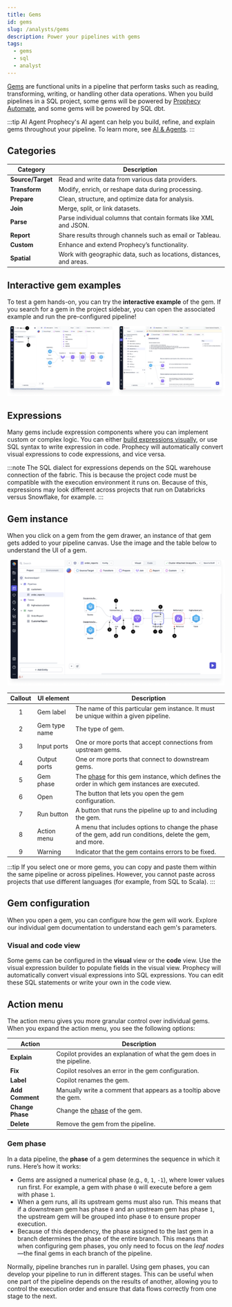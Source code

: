 ```yaml
---
title: Gems
id: gems
slug: /analysts/gems
description: Power your pipelines with gems
tags:
  - gems
  - sql
  - analyst
---
```


[Gems](/docs/getting-started/concepts/gems.md) are functional units in a pipeline that perform tasks such as reading, transforming, writing, or handling other data operations. When you build pipelines in a SQL project, some gems will be powered by [Prophecy Automate](/administration/architecture), and some gems will be powered by SQL dbt.

:::tip AI Agent
Prophecy's AI agent can help you build, refine, and explain gems throughout your pipeline. To learn more, see [AI & Agents](/analysts/ai-features).
:::

## Categories

| Category          | Description                                                         |
| ----------------- | ------------------------------------------------------------------- |
| **Source/Target** | Read and write data from various data providers.                    |
| **Transform**     | Modify, enrich, or reshape data during processing.                  |
| **Prepare**       | Clean, structure, and optimize data for analysis.                   |
| **Join**          | Merge, split, or link datasets.                                     |
| **Parse**         | Parse individual columns that contain formats like XML and JSON.    |
| **Report**        | Share results through channels such as email or Tableau.            |
| **Custom**        | Enhance and extend Prophecy’s functionality.                        |
| **Spatial**       | Work with geographic data, such as locations, distances, and areas. |

<!-- | **Subgraph**      | Group gems into reusable components.                       |  -->

## Interactive gem examples

To test a gem hands-on, you can try the **interactive example** of the gem. If you search for a gem in the project sidebar, you can open the associated example and run the pre-configured pipeline!

![Gem example](img/interactive-example.png)

## Expressions

Many gems include expression components where you can implement custom or complex logic. You can either [build expressions visually](/analysts/visual-expression-builder), or use SQL syntax to write expression in code. Prophecy will automatically convert visual expressions to code expressions, and vice versa.

:::note
The SQL dialect for expressions depends on the SQL warehouse connection of the fabric. This is because the project code must be compatible with the execution environment it runs on. Because of this, expressions may look different across projects that run on Databricks versus Snowflake, for example.
:::

## Gem instance

When you click on a gem from the gem drawer, an instance of that gem gets added to your pipeline canvas. Use the image and the table below to understand the UI of a gem.

![Gem instance](img/gem-instance.png)

| Callout | UI element    | Description                                                                                                 |
| :-----: | ------------- | ----------------------------------------------------------------------------------------------------------- |
|    1    | Gem label     | The name of this particular gem instance. It must be unique within a given pipeline.                        |
|    2    | Gem type name | The type of gem.                                                                                            |
|    3    | Input ports   | One or more ports that accept connections from upstream gems.                                               |
|    4    | Output ports  | One or more ports that connect to downstream gems.                                                          |
|    5    | Gem phase     | The [phase](#gem-phase) for this gem instance, which defines the order in which gem instances are executed. |
|    6    | Open          | The button that lets you open the gem configuration.                                                        |
|    7    | Run button    | A button that runs the pipeline up to and including the gem.                                                |
|    8    | Action menu   | A menu that includes options to change the phase of the gem, add run conditions, delete the gem, and more.  |
|    9    | Warning       | Indicator that the gem contains errors to be fixed.                                                         |

:::tip
If you select one or more gems, you can copy and paste them within the same pipeline or across pipelines. However, you cannot paste across projects that use different languages (for example, from SQL to Scala).
:::

## Gem configuration

When you open a gem, you can configure how the gem will work. Explore our individual gem documentation to understand each gem's parameters.

### Visual and code view

Some gems can be configured in the **visual** view or the **code** view. Use the visual expression builder to populate fields in the visual view. Prophecy will automatically convert visual expressions into SQL expressions. You can edit these SQL statements or write your own in the code view.

## Action menu

The action menu gives you more granular control over individual gems. When you expand the action menu, you see the following options:

| **Action**       | **Description**                                                       |
| ---------------- | --------------------------------------------------------------------- |
| **Explain**      | Copilot provides an explanation of what the gem does in the pipeline. |
| **Fix**          | Copilot resolves an error in the gem configuration.                   |
| **Label**        | Copilot renames the gem.                                              |
| **Add Comment**  | Manually write a comment that appears as a tooltip above the gem.     |
| **Change Phase** | Change the [phase](#gem-phase) of the gem.                            |
| **Delete**       | Remove the gem from the pipeline.                                     |

### Gem phase

In a data pipeline, the **phase** of a gem determines the sequence in which it runs. Here’s how it works:

- Gems are assigned a numerical phase (e.g., `0`, `1`, `-1`), where lower values run first. For example, a gem with phase `0` will execute before a gem with phase `1`.
- When a gem runs, all its upstream gems must also run. This means that if a downstream gem has phase `0` and an upstream gem has phase `1`, the upstream gem will be grouped into phase `0` to ensure proper execution.
- Because of this dependency, the phase assigned to the last gem in a branch determines the phase of the entire branch. This means that when configuring gem phases, you only need to focus on the _leaf nodes_—the final gems in each branch of the pipeline.

Normally, pipeline branches run in parallel. Using gem phases, you can develop your pipeline to run in different stages. This can be useful when one part of the pipeline depends on the results of another, allowing you to control the execution order and ensure that data flows correctly from one stage to the next.
